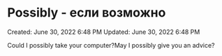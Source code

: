 # Possibly - если возможно

Created: June 30, 2022 6:48 PM
Updated: June 30, 2022 6:48 PM

Could I possibly take your computer?May I possibly give you an advice?